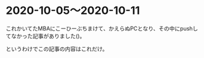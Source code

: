 # 2020-10-05〜2020-10-11

これかいてたMBAにこーひーぶちまけて、かえらぬPCとなり、その中にpushしてなかった記事がありました()。

というわけでこの記事の内容はこれだけ。
